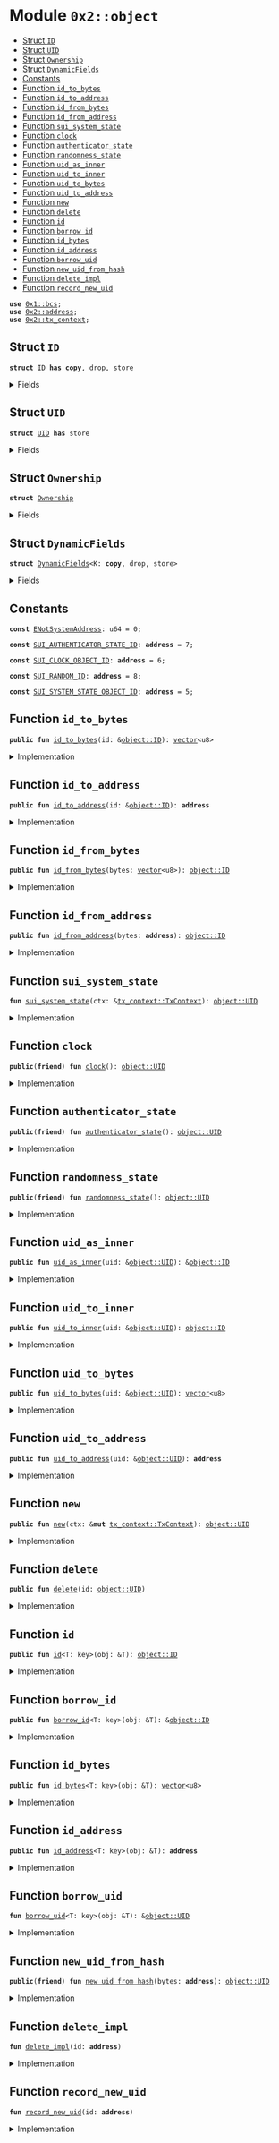 
<a name="0x2_object"></a>

# Module `0x2::object`



-  [Struct `ID`](#0x2_object_ID)
-  [Struct `UID`](#0x2_object_UID)
-  [Struct `Ownership`](#0x2_object_Ownership)
-  [Struct `DynamicFields`](#0x2_object_DynamicFields)
-  [Constants](#@Constants_0)
-  [Function `id_to_bytes`](#0x2_object_id_to_bytes)
-  [Function `id_to_address`](#0x2_object_id_to_address)
-  [Function `id_from_bytes`](#0x2_object_id_from_bytes)
-  [Function `id_from_address`](#0x2_object_id_from_address)
-  [Function `sui_system_state`](#0x2_object_sui_system_state)
-  [Function `clock`](#0x2_object_clock)
-  [Function `authenticator_state`](#0x2_object_authenticator_state)
-  [Function `randomness_state`](#0x2_object_randomness_state)
-  [Function `uid_as_inner`](#0x2_object_uid_as_inner)
-  [Function `uid_to_inner`](#0x2_object_uid_to_inner)
-  [Function `uid_to_bytes`](#0x2_object_uid_to_bytes)
-  [Function `uid_to_address`](#0x2_object_uid_to_address)
-  [Function `new`](#0x2_object_new)
-  [Function `delete`](#0x2_object_delete)
-  [Function `id`](#0x2_object_id)
-  [Function `borrow_id`](#0x2_object_borrow_id)
-  [Function `id_bytes`](#0x2_object_id_bytes)
-  [Function `id_address`](#0x2_object_id_address)
-  [Function `borrow_uid`](#0x2_object_borrow_uid)
-  [Function `new_uid_from_hash`](#0x2_object_new_uid_from_hash)
-  [Function `delete_impl`](#0x2_object_delete_impl)
-  [Function `record_new_uid`](#0x2_object_record_new_uid)


<pre><code><b>use</b> <a href="../../dependencies/move-stdlib/bcs.md#0x1_bcs">0x1::bcs</a>;
<b>use</b> <a href="../../dependencies/sui-framework/address.md#0x2_address">0x2::address</a>;
<b>use</b> <a href="../../dependencies/sui-framework/tx_context.md#0x2_tx_context">0x2::tx_context</a>;
</code></pre>



<a name="0x2_object_ID"></a>

## Struct `ID`



<pre><code><b>struct</b> <a href="../../dependencies/sui-framework/object.md#0x2_object_ID">ID</a> <b>has</b> <b>copy</b>, drop, store
</code></pre>



<details>
<summary>Fields</summary>


<dl>
<dt>
<code>bytes: <b>address</b></code>
</dt>
<dd>

</dd>
</dl>


</details>

<a name="0x2_object_UID"></a>

## Struct `UID`



<pre><code><b>struct</b> <a href="../../dependencies/sui-framework/object.md#0x2_object_UID">UID</a> <b>has</b> store
</code></pre>



<details>
<summary>Fields</summary>


<dl>
<dt>
<code>id: <a href="../../dependencies/sui-framework/object.md#0x2_object_ID">object::ID</a></code>
</dt>
<dd>

</dd>
</dl>


</details>

<a name="0x2_object_Ownership"></a>

## Struct `Ownership`



<pre><code><b>struct</b> <a href="../../dependencies/sui-framework/object.md#0x2_object_Ownership">Ownership</a>
</code></pre>



<details>
<summary>Fields</summary>


<dl>
<dt>
<code>owner: <b>address</b></code>
</dt>
<dd>

</dd>
<dt>
<code>status: u64</code>
</dt>
<dd>

</dd>
</dl>


</details>

<a name="0x2_object_DynamicFields"></a>

## Struct `DynamicFields`



<pre><code><b>struct</b> <a href="../../dependencies/sui-framework/object.md#0x2_object_DynamicFields">DynamicFields</a>&lt;K: <b>copy</b>, drop, store&gt;
</code></pre>



<details>
<summary>Fields</summary>


<dl>
<dt>
<code>names: <a href="../../dependencies/move-stdlib/vector.md#0x1_vector">vector</a>&lt;K&gt;</code>
</dt>
<dd>

</dd>
</dl>


</details>

<a name="@Constants_0"></a>

## Constants


<a name="0x2_object_ENotSystemAddress"></a>



<pre><code><b>const</b> <a href="../../dependencies/sui-framework/object.md#0x2_object_ENotSystemAddress">ENotSystemAddress</a>: u64 = 0;
</code></pre>



<a name="0x2_object_SUI_AUTHENTICATOR_STATE_ID"></a>



<pre><code><b>const</b> <a href="../../dependencies/sui-framework/object.md#0x2_object_SUI_AUTHENTICATOR_STATE_ID">SUI_AUTHENTICATOR_STATE_ID</a>: <b>address</b> = 7;
</code></pre>



<a name="0x2_object_SUI_CLOCK_OBJECT_ID"></a>



<pre><code><b>const</b> <a href="../../dependencies/sui-framework/object.md#0x2_object_SUI_CLOCK_OBJECT_ID">SUI_CLOCK_OBJECT_ID</a>: <b>address</b> = 6;
</code></pre>



<a name="0x2_object_SUI_RANDOM_ID"></a>



<pre><code><b>const</b> <a href="../../dependencies/sui-framework/object.md#0x2_object_SUI_RANDOM_ID">SUI_RANDOM_ID</a>: <b>address</b> = 8;
</code></pre>



<a name="0x2_object_SUI_SYSTEM_STATE_OBJECT_ID"></a>



<pre><code><b>const</b> <a href="../../dependencies/sui-framework/object.md#0x2_object_SUI_SYSTEM_STATE_OBJECT_ID">SUI_SYSTEM_STATE_OBJECT_ID</a>: <b>address</b> = 5;
</code></pre>



<a name="0x2_object_id_to_bytes"></a>

## Function `id_to_bytes`



<pre><code><b>public</b> <b>fun</b> <a href="../../dependencies/sui-framework/object.md#0x2_object_id_to_bytes">id_to_bytes</a>(id: &<a href="../../dependencies/sui-framework/object.md#0x2_object_ID">object::ID</a>): <a href="../../dependencies/move-stdlib/vector.md#0x1_vector">vector</a>&lt;u8&gt;
</code></pre>



<details>
<summary>Implementation</summary>


<pre><code><b>public</b> <b>fun</b> <a href="../../dependencies/sui-framework/object.md#0x2_object_id_to_bytes">id_to_bytes</a>(id: &<a href="../../dependencies/sui-framework/object.md#0x2_object_ID">ID</a>): <a href="../../dependencies/move-stdlib/vector.md#0x1_vector">vector</a>&lt;u8&gt; {
    <a href="../../dependencies/move-stdlib/bcs.md#0x1_bcs_to_bytes">bcs::to_bytes</a>(&id.bytes)
}
</code></pre>



</details>

<a name="0x2_object_id_to_address"></a>

## Function `id_to_address`



<pre><code><b>public</b> <b>fun</b> <a href="../../dependencies/sui-framework/object.md#0x2_object_id_to_address">id_to_address</a>(id: &<a href="../../dependencies/sui-framework/object.md#0x2_object_ID">object::ID</a>): <b>address</b>
</code></pre>



<details>
<summary>Implementation</summary>


<pre><code><b>public</b> <b>fun</b> <a href="../../dependencies/sui-framework/object.md#0x2_object_id_to_address">id_to_address</a>(id: &<a href="../../dependencies/sui-framework/object.md#0x2_object_ID">ID</a>): <b>address</b> {
    id.bytes
}
</code></pre>



</details>

<a name="0x2_object_id_from_bytes"></a>

## Function `id_from_bytes`



<pre><code><b>public</b> <b>fun</b> <a href="../../dependencies/sui-framework/object.md#0x2_object_id_from_bytes">id_from_bytes</a>(bytes: <a href="../../dependencies/move-stdlib/vector.md#0x1_vector">vector</a>&lt;u8&gt;): <a href="../../dependencies/sui-framework/object.md#0x2_object_ID">object::ID</a>
</code></pre>



<details>
<summary>Implementation</summary>


<pre><code><b>public</b> <b>fun</b> <a href="../../dependencies/sui-framework/object.md#0x2_object_id_from_bytes">id_from_bytes</a>(bytes: <a href="../../dependencies/move-stdlib/vector.md#0x1_vector">vector</a>&lt;u8&gt;): <a href="../../dependencies/sui-framework/object.md#0x2_object_ID">ID</a> {
    <a href="../../dependencies/sui-framework/object.md#0x2_object_id_from_address">id_from_address</a>(address::from_bytes(bytes))
}
</code></pre>



</details>

<a name="0x2_object_id_from_address"></a>

## Function `id_from_address`



<pre><code><b>public</b> <b>fun</b> <a href="../../dependencies/sui-framework/object.md#0x2_object_id_from_address">id_from_address</a>(bytes: <b>address</b>): <a href="../../dependencies/sui-framework/object.md#0x2_object_ID">object::ID</a>
</code></pre>



<details>
<summary>Implementation</summary>


<pre><code><b>public</b> <b>fun</b> <a href="../../dependencies/sui-framework/object.md#0x2_object_id_from_address">id_from_address</a>(bytes: <b>address</b>): <a href="../../dependencies/sui-framework/object.md#0x2_object_ID">ID</a> {
    <a href="../../dependencies/sui-framework/object.md#0x2_object_ID">ID</a> { bytes }
}
</code></pre>



</details>

<a name="0x2_object_sui_system_state"></a>

## Function `sui_system_state`



<pre><code><b>fun</b> <a href="../../dependencies/sui-framework/object.md#0x2_object_sui_system_state">sui_system_state</a>(ctx: &<a href="../../dependencies/sui-framework/tx_context.md#0x2_tx_context_TxContext">tx_context::TxContext</a>): <a href="../../dependencies/sui-framework/object.md#0x2_object_UID">object::UID</a>
</code></pre>



<details>
<summary>Implementation</summary>


<pre><code><b>fun</b> <a href="../../dependencies/sui-framework/object.md#0x2_object_sui_system_state">sui_system_state</a>(ctx: &TxContext): <a href="../../dependencies/sui-framework/object.md#0x2_object_UID">UID</a> {
    <b>assert</b>!(<a href="../../dependencies/sui-framework/tx_context.md#0x2_tx_context_sender">tx_context::sender</a>(ctx) == @0x0, <a href="../../dependencies/sui-framework/object.md#0x2_object_ENotSystemAddress">ENotSystemAddress</a>);
    <a href="../../dependencies/sui-framework/object.md#0x2_object_UID">UID</a> {
        id: <a href="../../dependencies/sui-framework/object.md#0x2_object_ID">ID</a> { bytes: <a href="../../dependencies/sui-framework/object.md#0x2_object_SUI_SYSTEM_STATE_OBJECT_ID">SUI_SYSTEM_STATE_OBJECT_ID</a> },
    }
}
</code></pre>



</details>

<a name="0x2_object_clock"></a>

## Function `clock`



<pre><code><b>public</b>(<b>friend</b>) <b>fun</b> <a href="../../dependencies/sui-framework/clock.md#0x2_clock">clock</a>(): <a href="../../dependencies/sui-framework/object.md#0x2_object_UID">object::UID</a>
</code></pre>



<details>
<summary>Implementation</summary>


<pre><code><b>public</b>(<b>friend</b>) <b>fun</b> <a href="../../dependencies/sui-framework/clock.md#0x2_clock">clock</a>(): <a href="../../dependencies/sui-framework/object.md#0x2_object_UID">UID</a> {
    <a href="../../dependencies/sui-framework/object.md#0x2_object_UID">UID</a> {
        id: <a href="../../dependencies/sui-framework/object.md#0x2_object_ID">ID</a> { bytes: <a href="../../dependencies/sui-framework/object.md#0x2_object_SUI_CLOCK_OBJECT_ID">SUI_CLOCK_OBJECT_ID</a> }
    }
}
</code></pre>



</details>

<a name="0x2_object_authenticator_state"></a>

## Function `authenticator_state`



<pre><code><b>public</b>(<b>friend</b>) <b>fun</b> <a href="../../dependencies/sui-framework/authenticator_state.md#0x2_authenticator_state">authenticator_state</a>(): <a href="../../dependencies/sui-framework/object.md#0x2_object_UID">object::UID</a>
</code></pre>



<details>
<summary>Implementation</summary>


<pre><code><b>public</b>(<b>friend</b>) <b>fun</b> <a href="../../dependencies/sui-framework/authenticator_state.md#0x2_authenticator_state">authenticator_state</a>(): <a href="../../dependencies/sui-framework/object.md#0x2_object_UID">UID</a> {
    <a href="../../dependencies/sui-framework/object.md#0x2_object_UID">UID</a> {
        id: <a href="../../dependencies/sui-framework/object.md#0x2_object_ID">ID</a> { bytes: <a href="../../dependencies/sui-framework/object.md#0x2_object_SUI_AUTHENTICATOR_STATE_ID">SUI_AUTHENTICATOR_STATE_ID</a> }
    }
}
</code></pre>



</details>

<a name="0x2_object_randomness_state"></a>

## Function `randomness_state`



<pre><code><b>public</b>(<b>friend</b>) <b>fun</b> <a href="../../dependencies/sui-framework/object.md#0x2_object_randomness_state">randomness_state</a>(): <a href="../../dependencies/sui-framework/object.md#0x2_object_UID">object::UID</a>
</code></pre>



<details>
<summary>Implementation</summary>


<pre><code><b>public</b>(<b>friend</b>) <b>fun</b> <a href="../../dependencies/sui-framework/object.md#0x2_object_randomness_state">randomness_state</a>(): <a href="../../dependencies/sui-framework/object.md#0x2_object_UID">UID</a> {
    <a href="../../dependencies/sui-framework/object.md#0x2_object_UID">UID</a> {
        id: <a href="../../dependencies/sui-framework/object.md#0x2_object_ID">ID</a> { bytes: <a href="../../dependencies/sui-framework/object.md#0x2_object_SUI_RANDOM_ID">SUI_RANDOM_ID</a> }
    }
}
</code></pre>



</details>

<a name="0x2_object_uid_as_inner"></a>

## Function `uid_as_inner`



<pre><code><b>public</b> <b>fun</b> <a href="../../dependencies/sui-framework/object.md#0x2_object_uid_as_inner">uid_as_inner</a>(uid: &<a href="../../dependencies/sui-framework/object.md#0x2_object_UID">object::UID</a>): &<a href="../../dependencies/sui-framework/object.md#0x2_object_ID">object::ID</a>
</code></pre>



<details>
<summary>Implementation</summary>


<pre><code><b>public</b> <b>fun</b> <a href="../../dependencies/sui-framework/object.md#0x2_object_uid_as_inner">uid_as_inner</a>(uid: &<a href="../../dependencies/sui-framework/object.md#0x2_object_UID">UID</a>): &<a href="../../dependencies/sui-framework/object.md#0x2_object_ID">ID</a> {
    &uid.id
}
</code></pre>



</details>

<a name="0x2_object_uid_to_inner"></a>

## Function `uid_to_inner`



<pre><code><b>public</b> <b>fun</b> <a href="../../dependencies/sui-framework/object.md#0x2_object_uid_to_inner">uid_to_inner</a>(uid: &<a href="../../dependencies/sui-framework/object.md#0x2_object_UID">object::UID</a>): <a href="../../dependencies/sui-framework/object.md#0x2_object_ID">object::ID</a>
</code></pre>



<details>
<summary>Implementation</summary>


<pre><code><b>public</b> <b>fun</b> <a href="../../dependencies/sui-framework/object.md#0x2_object_uid_to_inner">uid_to_inner</a>(uid: &<a href="../../dependencies/sui-framework/object.md#0x2_object_UID">UID</a>): <a href="../../dependencies/sui-framework/object.md#0x2_object_ID">ID</a> {
    uid.id
}
</code></pre>



</details>

<a name="0x2_object_uid_to_bytes"></a>

## Function `uid_to_bytes`



<pre><code><b>public</b> <b>fun</b> <a href="../../dependencies/sui-framework/object.md#0x2_object_uid_to_bytes">uid_to_bytes</a>(uid: &<a href="../../dependencies/sui-framework/object.md#0x2_object_UID">object::UID</a>): <a href="../../dependencies/move-stdlib/vector.md#0x1_vector">vector</a>&lt;u8&gt;
</code></pre>



<details>
<summary>Implementation</summary>


<pre><code><b>public</b> <b>fun</b> <a href="../../dependencies/sui-framework/object.md#0x2_object_uid_to_bytes">uid_to_bytes</a>(uid: &<a href="../../dependencies/sui-framework/object.md#0x2_object_UID">UID</a>): <a href="../../dependencies/move-stdlib/vector.md#0x1_vector">vector</a>&lt;u8&gt; {
    <a href="../../dependencies/move-stdlib/bcs.md#0x1_bcs_to_bytes">bcs::to_bytes</a>(&uid.id.bytes)
}
</code></pre>



</details>

<a name="0x2_object_uid_to_address"></a>

## Function `uid_to_address`



<pre><code><b>public</b> <b>fun</b> <a href="../../dependencies/sui-framework/object.md#0x2_object_uid_to_address">uid_to_address</a>(uid: &<a href="../../dependencies/sui-framework/object.md#0x2_object_UID">object::UID</a>): <b>address</b>
</code></pre>



<details>
<summary>Implementation</summary>


<pre><code><b>public</b> <b>fun</b> <a href="../../dependencies/sui-framework/object.md#0x2_object_uid_to_address">uid_to_address</a>(uid: &<a href="../../dependencies/sui-framework/object.md#0x2_object_UID">UID</a>): <b>address</b> {
    uid.id.bytes
}
</code></pre>



</details>

<a name="0x2_object_new"></a>

## Function `new`



<pre><code><b>public</b> <b>fun</b> <a href="../../dependencies/sui-framework/object.md#0x2_object_new">new</a>(ctx: &<b>mut</b> <a href="../../dependencies/sui-framework/tx_context.md#0x2_tx_context_TxContext">tx_context::TxContext</a>): <a href="../../dependencies/sui-framework/object.md#0x2_object_UID">object::UID</a>
</code></pre>



<details>
<summary>Implementation</summary>


<pre><code><b>public</b> <b>fun</b> <a href="../../dependencies/sui-framework/object.md#0x2_object_new">new</a>(ctx: &<b>mut</b> TxContext): <a href="../../dependencies/sui-framework/object.md#0x2_object_UID">UID</a> {
    <a href="../../dependencies/sui-framework/object.md#0x2_object_UID">UID</a> {
        id: <a href="../../dependencies/sui-framework/object.md#0x2_object_ID">ID</a> { bytes: <a href="../../dependencies/sui-framework/tx_context.md#0x2_tx_context_fresh_object_address">tx_context::fresh_object_address</a>(ctx) },
    }
}
</code></pre>



</details>

<a name="0x2_object_delete"></a>

## Function `delete`



<pre><code><b>public</b> <b>fun</b> <a href="../../dependencies/sui-framework/object.md#0x2_object_delete">delete</a>(id: <a href="../../dependencies/sui-framework/object.md#0x2_object_UID">object::UID</a>)
</code></pre>



<details>
<summary>Implementation</summary>


<pre><code><b>public</b> <b>fun</b> <a href="../../dependencies/sui-framework/object.md#0x2_object_delete">delete</a>(id: <a href="../../dependencies/sui-framework/object.md#0x2_object_UID">UID</a>) {
    <b>let</b> <a href="../../dependencies/sui-framework/object.md#0x2_object_UID">UID</a> { id: <a href="../../dependencies/sui-framework/object.md#0x2_object_ID">ID</a> { bytes } } = id;
    <a href="../../dependencies/sui-framework/object.md#0x2_object_delete_impl">delete_impl</a>(bytes)
}
</code></pre>



</details>

<a name="0x2_object_id"></a>

## Function `id`



<pre><code><b>public</b> <b>fun</b> <a href="../../dependencies/sui-framework/object.md#0x2_object_id">id</a>&lt;T: key&gt;(obj: &T): <a href="../../dependencies/sui-framework/object.md#0x2_object_ID">object::ID</a>
</code></pre>



<details>
<summary>Implementation</summary>


<pre><code><b>public</b> <b>fun</b> <a href="../../dependencies/sui-framework/object.md#0x2_object_id">id</a>&lt;T: key&gt;(obj: &T): <a href="../../dependencies/sui-framework/object.md#0x2_object_ID">ID</a> {
    <a href="../../dependencies/sui-framework/object.md#0x2_object_borrow_uid">borrow_uid</a>(obj).id
}
</code></pre>



</details>

<a name="0x2_object_borrow_id"></a>

## Function `borrow_id`



<pre><code><b>public</b> <b>fun</b> <a href="../../dependencies/sui-framework/object.md#0x2_object_borrow_id">borrow_id</a>&lt;T: key&gt;(obj: &T): &<a href="../../dependencies/sui-framework/object.md#0x2_object_ID">object::ID</a>
</code></pre>



<details>
<summary>Implementation</summary>


<pre><code><b>public</b> <b>fun</b> <a href="../../dependencies/sui-framework/object.md#0x2_object_borrow_id">borrow_id</a>&lt;T: key&gt;(obj: &T): &<a href="../../dependencies/sui-framework/object.md#0x2_object_ID">ID</a> {
    &<a href="../../dependencies/sui-framework/object.md#0x2_object_borrow_uid">borrow_uid</a>(obj).id
}
</code></pre>



</details>

<a name="0x2_object_id_bytes"></a>

## Function `id_bytes`



<pre><code><b>public</b> <b>fun</b> <a href="../../dependencies/sui-framework/object.md#0x2_object_id_bytes">id_bytes</a>&lt;T: key&gt;(obj: &T): <a href="../../dependencies/move-stdlib/vector.md#0x1_vector">vector</a>&lt;u8&gt;
</code></pre>



<details>
<summary>Implementation</summary>


<pre><code><b>public</b> <b>fun</b> <a href="../../dependencies/sui-framework/object.md#0x2_object_id_bytes">id_bytes</a>&lt;T: key&gt;(obj: &T): <a href="../../dependencies/move-stdlib/vector.md#0x1_vector">vector</a>&lt;u8&gt; {
    <a href="../../dependencies/move-stdlib/bcs.md#0x1_bcs_to_bytes">bcs::to_bytes</a>(&<a href="../../dependencies/sui-framework/object.md#0x2_object_borrow_uid">borrow_uid</a>(obj).id)
}
</code></pre>



</details>

<a name="0x2_object_id_address"></a>

## Function `id_address`



<pre><code><b>public</b> <b>fun</b> <a href="../../dependencies/sui-framework/object.md#0x2_object_id_address">id_address</a>&lt;T: key&gt;(obj: &T): <b>address</b>
</code></pre>



<details>
<summary>Implementation</summary>


<pre><code><b>public</b> <b>fun</b> <a href="../../dependencies/sui-framework/object.md#0x2_object_id_address">id_address</a>&lt;T: key&gt;(obj: &T): <b>address</b> {
    <a href="../../dependencies/sui-framework/object.md#0x2_object_borrow_uid">borrow_uid</a>(obj).id.bytes
}
</code></pre>



</details>

<a name="0x2_object_borrow_uid"></a>

## Function `borrow_uid`



<pre><code><b>fun</b> <a href="../../dependencies/sui-framework/object.md#0x2_object_borrow_uid">borrow_uid</a>&lt;T: key&gt;(obj: &T): &<a href="../../dependencies/sui-framework/object.md#0x2_object_UID">object::UID</a>
</code></pre>



<details>
<summary>Implementation</summary>


<pre><code><b>native</b> <b>fun</b> <a href="../../dependencies/sui-framework/object.md#0x2_object_borrow_uid">borrow_uid</a>&lt;T: key&gt;(obj: &T): &<a href="../../dependencies/sui-framework/object.md#0x2_object_UID">UID</a>;
</code></pre>



</details>

<a name="0x2_object_new_uid_from_hash"></a>

## Function `new_uid_from_hash`



<pre><code><b>public</b>(<b>friend</b>) <b>fun</b> <a href="../../dependencies/sui-framework/object.md#0x2_object_new_uid_from_hash">new_uid_from_hash</a>(bytes: <b>address</b>): <a href="../../dependencies/sui-framework/object.md#0x2_object_UID">object::UID</a>
</code></pre>



<details>
<summary>Implementation</summary>


<pre><code><b>public</b>(<b>friend</b>) <b>fun</b> <a href="../../dependencies/sui-framework/object.md#0x2_object_new_uid_from_hash">new_uid_from_hash</a>(bytes: <b>address</b>): <a href="../../dependencies/sui-framework/object.md#0x2_object_UID">UID</a> {
    <a href="../../dependencies/sui-framework/object.md#0x2_object_record_new_uid">record_new_uid</a>(bytes);
    <a href="../../dependencies/sui-framework/object.md#0x2_object_UID">UID</a> { id: <a href="../../dependencies/sui-framework/object.md#0x2_object_ID">ID</a> { bytes } }
}
</code></pre>



</details>

<a name="0x2_object_delete_impl"></a>

## Function `delete_impl`



<pre><code><b>fun</b> <a href="../../dependencies/sui-framework/object.md#0x2_object_delete_impl">delete_impl</a>(id: <b>address</b>)
</code></pre>



<details>
<summary>Implementation</summary>


<pre><code><b>native</b> <b>fun</b> <a href="../../dependencies/sui-framework/object.md#0x2_object_delete_impl">delete_impl</a>(id: <b>address</b>);
</code></pre>



</details>

<a name="0x2_object_record_new_uid"></a>

## Function `record_new_uid`



<pre><code><b>fun</b> <a href="../../dependencies/sui-framework/object.md#0x2_object_record_new_uid">record_new_uid</a>(id: <b>address</b>)
</code></pre>



<details>
<summary>Implementation</summary>


<pre><code><b>native</b> <b>fun</b> <a href="../../dependencies/sui-framework/object.md#0x2_object_record_new_uid">record_new_uid</a>(id: <b>address</b>);
</code></pre>



</details>
